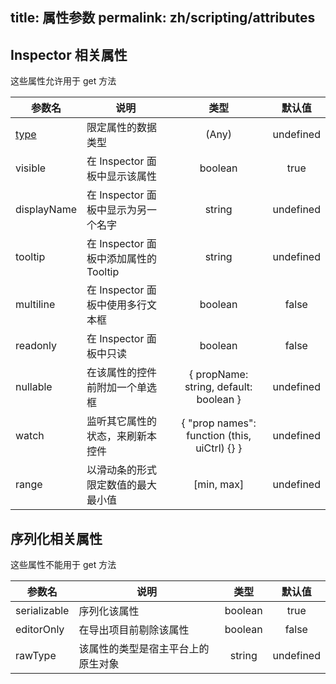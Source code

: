 title: 属性参数
permalink: zh/scripting/attributes
---

## Inspector 相关属性

这些属性允许用于 get 方法

参数名 | 说明 | 类型 | 默认值
--- | --- |:---:|:---:
[type](/zh/scripting/class#type) | 限定属性的数据类型 | (Any) | undefined
visible | 在 Inspector 面板中显示该属性 | boolean | true
displayName  | 在 Inspector 面板中显示为另一个名字 | string | undefined
tooltip | 在 Inspector 面板中添加属性的 Tooltip | string | undefined
multiline | 在 Inspector 面板中使用多行文本框 | boolean | false
readonly | 在 Inspector 面板中只读 | boolean | false
nullable | 在该属性的控件前附加一个单选框 | { propName: string, default: boolean } | undefined
watch | 监听其它属性的状态，来刷新本控件 | { "prop names": function (this, uiCtrl) {} } | undefined
range | 以滑动条的形式限定数值的最大最小值 | [min, max] | undefined

## 序列化相关属性

这些属性不能用于 get 方法

参数名 | 说明 | 类型 | 默认值
--- | --- |:---:|:---:
serializable | 序列化该属性 | boolean | true
editorOnly | 在导出项目前剔除该属性 | boolean | false
rawType | 该属性的类型是宿主平台上的原生对象 | string | undefined
